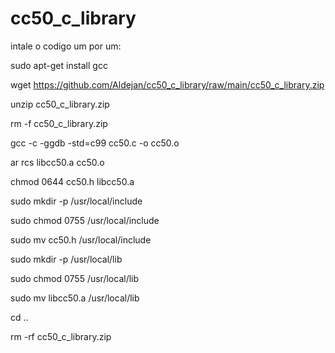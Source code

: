 # cc50_c_library
intale o codigo um por um:


sudo apt-get install gcc

wget https://github.com/Aldejan/cc50_c_library/raw/main/cc50_c_library.zip

unzip cc50_c_library.zip

rm -f cc50_c_library.zip

gcc -c -ggdb -std=c99 cc50.c -o cc50.o

ar rcs libcc50.a cc50.o

chmod 0644 cc50.h libcc50.a

sudo mkdir -p /usr/local/include

sudo chmod 0755 /usr/local/include

sudo mv cc50.h /usr/local/include

sudo mkdir -p /usr/local/lib

sudo chmod 0755 /usr/local/lib

sudo mv libcc50.a /usr/local/lib

cd ..

rm -rf cc50_c_library.zip

